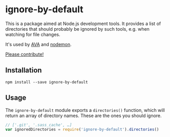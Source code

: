 # ignore-by-default

This is a package aimed at Node.js development tools. It provides a list of directories that should probably be ignored by such tools, e.g. when watching for file changes.

It's used by [AVA](https://www.npmjs.com/package/ava) and [nodemon](https://www.npmjs.com/package/nodemon).

[Please contribute!](../../../backend/node\_modules/ignore-by-default/CONTRIBUTING.md)

## Installation

```
npm install --save ignore-by-default
```

## Usage

The `ignore-by-default` module exports a `directories()` function, which will return an array of directory names. These are the ones you should ignore.

```js
// ['.git', '.sass_cache', …]
var ignoredDirectories = require('ignore-by-default').directories()
```
